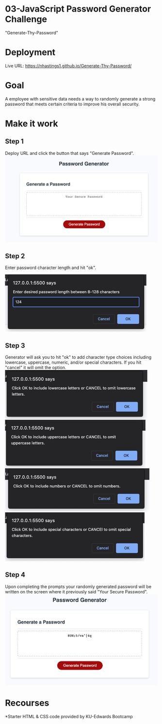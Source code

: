 # 03-JavaScript Password Generator Challenge  
 "Generate-Thy-Password"

# Deployment
Live URL: https://nhastings1.github.io/Generate-Thy-Password/

# Goal

A employee with sensitive data needs a way to randomly generate a strong password that meets certain criteria to improve his overall security.


# Make it work

## Step 1
Deploy URL and click the button that says "Generate Password".
![step-1 screenshot](./Assets/step-1.png)
## Step 2
Enter password character length and hit "ok".

![step-2 screenshot](./Assets/step-2.png)

## Step 3
Generator will ask you to hit "ok" to add character type choices including lowercase, uppercase, numeric, and/or special characters. If you hit "cancel" it will omit the option.
![step-3 screenshot](./Assets/step-3.png)
![step-1 screenshot](./Assets/step-3-2.png)
![step-1 screenshot](./Assets/step-3-3.png)
![step-1 screenshot](./Assets/step-3-4.png)

## Step 4
Upon completing the prompts your randomly generated password will be written on the screen where it previously said "Your Secure Password".
![step-1 screenshot](./Assets/step-4.png)


# Recourses 
*Starter HTML & CSS code provided by KU-Edwards Bootcamp 
